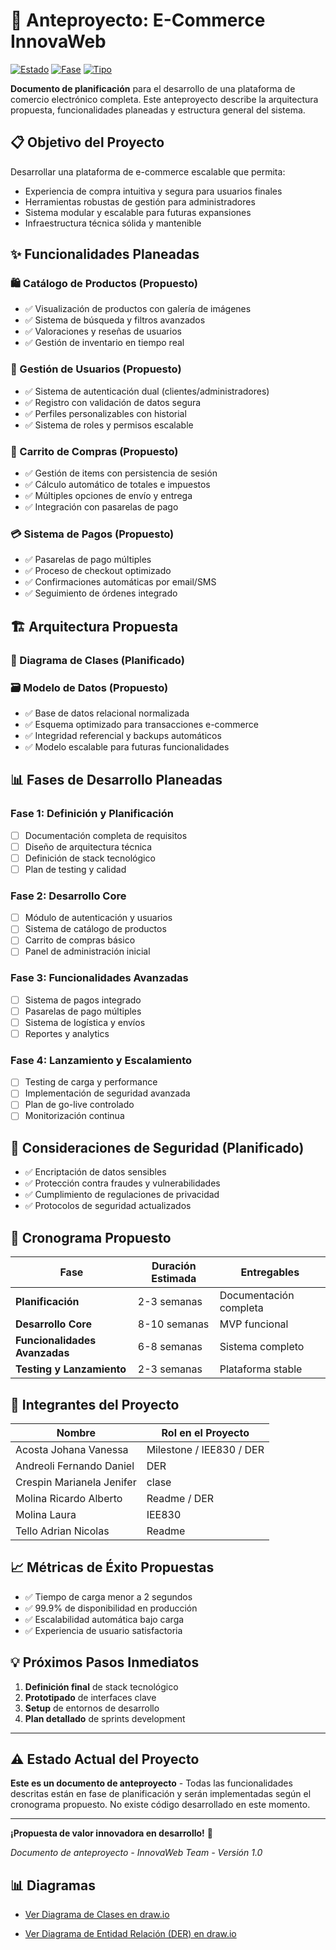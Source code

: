 # 🛒 Anteproyecto: E-Commerce InnovaWeb

[![Estado](https://img.shields.io/badge/Estado-Anteproyecto%20Planeación-blue)]()
[![Fase](https://img.shields.io/badge/Fase-Documentación%20Inicial-lightgrey)]()
[![Tipo](https://img.shields.io/badge/Tipo-Propuesta%20Técnica-orange)]()

**Documento de planificación** para el desarrollo de una plataforma de comercio electrónico completa. Este anteproyecto describe la arquitectura propuesta, funcionalidades planeadas y estructura general del sistema.

## 📋 Objetivo del Proyecto

Desarrollar una plataforma de e-commerce escalable que permita:
- Experiencia de compra intuitiva y segura para usuarios finales
- Herramientas robustas de gestión para administradores
- Sistema modular y escalable para futuras expansiones
- Infraestructura técnica sólida y mantenible

## ✨ Funcionalidades Planeadas

### 🛍️ Catálogo de Productos (Propuesto)
- ✅ Visualización de productos con galería de imágenes
- ✅ Sistema de búsqueda y filtros avanzados
- ✅ Valoraciones y reseñas de usuarios
- ✅ Gestión de inventario en tiempo real

### 👥 Gestión de Usuarios (Propuesto)
- ✅ Sistema de autenticación dual (clientes/administradores)
- ✅ Registro con validación de datos segura
- ✅ Perfiles personalizables con historial
- ✅ Sistema de roles y permisos escalable

### 🛒 Carrito de Compras (Propuesto)
- ✅ Gestión de items con persistencia de sesión
- ✅ Cálculo automático de totales e impuestos
- ✅ Múltiples opciones de envío y entrega
- ✅ Integración con pasarelas de pago

### 💳 Sistema de Pagos (Propuesto)
- ✅ Pasarelas de pago múltiples
- ✅ Proceso de checkout optimizado
- ✅ Confirmaciones automáticas por email/SMS
- ✅ Seguimiento de órdenes integrado

## 🏗️ Arquitectura Propuesta

### 🧩 Diagrama de Clases (Planificado)

### 🗃️ Modelo de Datos (Propuesto)
- ✅ Base de datos relacional normalizada
- ✅ Esquema optimizado para transacciones e-commerce
- ✅ Integridad referencial y backups automáticos
- ✅ Modelo escalable para futuras funcionalidades

## 📊 Fases de Desarrollo Planeadas

### Fase 1: Definición y Planificación
- [ ] Documentación completa de requisitos
- [ ] Diseño de arquitectura técnica
- [ ] Definición de stack tecnológico
- [ ] Plan de testing y calidad

### Fase 2: Desarrollo Core
- [ ] Módulo de autenticación y usuarios
- [ ] Sistema de catálogo de productos
- [ ] Carrito de compras básico
- [ ] Panel de administración inicial

### Fase 3: Funcionalidades Avanzadas
- [ ] Sistema de pagos integrado
- [ ] Pasarelas de pago múltiples
- [ ] Sistema de logística y envíos
- [ ] Reportes y analytics

### Fase 4: Lanzamiento y Escalamiento
- [ ] Testing de carga y performance
- [ ] Implementación de seguridad avanzada
- [ ] Plan de go-live controlado
- [ ] Monitorización continua

## 🔐 Consideraciones de Seguridad (Planificado)

- ✅ Encriptación de datos sensibles
- ✅ Protección contra fraudes y vulnerabilidades
- ✅ Cumplimiento de regulaciones de privacidad
- ✅ Protocolos de seguridad actualizados

## 📅 Cronograma Propuesto

| Fase | Duración Estimada | Entregables |
|------|-------------------|-------------|
| **Planificación** | 2-3 semanas | Documentación completa |
| **Desarrollo Core** | 8-10 semanas | MVP funcional |
| **Funcionalidades Avanzadas** | 6-8 semanas | Sistema completo |
| **Testing y Lanzamiento** | 2-3 semanas | Plataforma stable |

## 👥 Integrantes del Proyecto

| Nombre | Rol en el Proyecto |
|--------|---------------------|
| Acosta Johana Vanessa | Milestone / IEE830 / DER |
| Andreoli Fernando Daniel | DER |
| Crespin Marianela Jenifer | clase |
| Molina Ricardo Alberto | Readme / DER |
| Molina Laura | IEE830 |
| Tello Adrian Nicolas | Readme |

## 📈 Métricas de Éxito Propuestas

- ✅ Tiempo de carga menor a 2 segundos
- ✅ 99.9% de disponibilidad en producción
- ✅ Escalabilidad automática bajo carga
- ✅ Experiencia de usuario satisfactoria

## 💡 Próximos Pasos Inmediatos

1. **Definición final** de stack tecnológico
2. **Prototipado** de interfaces clave
3. **Setup** de entornos de desarrollo
4. **Plan detallado** de sprints development

---

## ⚠️ Estado Actual del Proyecto

**Este es un documento de anteproyecto** - Todas las funcionalidades descritas están en fase de planificación y serán implementadas según el cronograma propuesto. No existe código desarrollado en este momento.

---

**¡Propuesta de valor innovadora en desarrollo!** 🎉

*Documento de anteproyecto - InnovaWeb Team - Versión 1.0*

## 📊 Diagramas

- [Ver Diagrama de Clases en draw.io](https://viewer.diagrams.net/?tags=%7B%7D&lightbox=1&highlight=0000ff&edit=_blank&layers=1&nav=1&title=Modelo%20Ecommerce&dark=auto#R%3Cmxfile%3E...)


- [Ver Diagrama de Entidad Relación (DER) en draw.io]([https://viewer.diagrams.net/?tags=%7B%7D&lightbox=1&highlight=0000ff&edit=_blank&layers=1&nav=1&title=Modelo%20Ecommerce&dark=auto#R%3Cmxfile%3E...](https://viewer.diagrams.net/index.html?tags=%7B%7D&lightbox=1&highlight=0000ff&edit=_blank&layers=1&nav=1&title=ERD_con_relaciones.drawio&dark=auto#R%3Cmxfile%3E%3Cdiagram%20name%3D%22ERD%22%20id%3D%220%22%3E3Zldc6IwFIZ%2FDTPdi91BsGovqVrX2W7t%2BLF76USImGlImBC03V%2B%2FQaISCTW7Y9Xam8I5JyG85yE5iZbbjl57DMSLnzSA2HLs4NVyO5bj1Ny6I%2F5llrfc0nRauSFkKJBBO8MI%2FYHSaEtrigKYKIGcUsxRrBp9Sgj0uWIDjNGVGjanWH1qDEJYMox8gMvW3yjgi9zacpo7%2B3eIwsXmybXGXe6JwCZYvkmyAAFdFUxu13LbjFKeX0WvbYgz8Ta65O0eKrzbgTFIuEmDyWjiDfuDUd5uCXAqX9FyGlj0cD8TF2F2sYvMHaLPrW8bzLInSaN4hGPfPP%2F4ovUSGs0Y1LpgBFA2xptJRdsYJMmKskDrZBRr7XPoL8DUZxD4iBJtSCoIiugU0xDpA4DP0ZLKzPG3DQ4iiXF2yQRrgISZ%2BX61QByOYuBnjpX4DIRtwSMs7mrrUaYkgFkS7GxsCOM2xZSt%2B3MDAFtzX9gTzugLLHgafgvO5mvF9%2FMsU7%2BEjMPXgknmvQdpBDl7EyHSW5cIvqm3qx3QtZa0LYow30ojkB9RuO15x5m4kKjpsXseDjqT9tiEu0LoR4Mn5hSfobiSj1gkGFGtK%2BHUf9F6fMBhSBkC%2BrFGYq4g05Tpod0AZ8DzNTJpDmXj9ghQdjv9jhGSm8CjAJkmKWCITvOoh4ooTjnQMwITLtYQPdBIpD%2FDYwrJsoJcg3kxDxEspgCjP1fMW92YN%2FcIvHW6Y%2B%2FxsTs15q7U4Cj8xTBAwSH8YkaD1OeHwnxAOAqAfmXOp89pShDPgNfPo%2BlMkn6NfDWM%2BXKOsMi2vXG3Nxj2PQO0irEnXWavIs3O3f%2FVUs0jzCJtbzjsjwcmKZaB7%2BfXYFEymRKq5wNlTQkZDNer11VyYF6%2F2Ecg4Zf3OBh67f7gqWvwxavRJ2QiTokoJPaLDcmLeGtSWh2uuOAtzRwnXSGevZ5RvZuHna7aiCjh%2BvpAvCIVzWMQ6v3vFMOcAZKAvBxG%2BgolRyzv%2FCrxMi9AjlHg1mzbLtElBmxbXcdqNay7zPVUkhqSwMsO6cTdDGfbapFWEjwgvBG2oHFJPXv99556CU2ZLx%2BlHn%2BJiSeEXLMZhIFyHlgpt%2F3Nrit6f90cljCIgdjKq%2BeHOm1l388UiWHv%2BtlrQefzRIx0PxfbEZmmp3bZ6VGSUMyOdut0MEvGSfgHwJ2Sgk8FBetnV1A9aLtMDd3LpnB%2FH6VME6q%2BZ5GvftnyVc%2BxytblLNLdftqv9%2FzaNT4rduV90ln0a35a9i5EwNZBAGtnFbCqeCnsuj5cN3G7%2BzE5rxF3P8m73b8%3D%3C%2Fdiagram%3E%3C%2Fmxfile%3E#%7B%22pageId%22%3A%220%22%7D))
